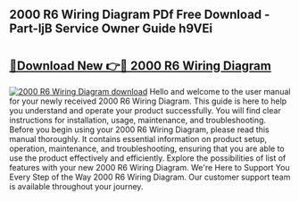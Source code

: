 ## 2000 R6 Wiring Diagram PDf Free Download - Part-ljB Service Owner Guide h9VEi

# <h2><a href="http://dftm7s.blite.top/?on=2000+R6+Wiring+Diagram">🔗Download New 👉🔴 2000 R6 Wiring Diagram</a></h2>

[![2000 R6 Wiring Diagram download](https://i.imgur.com/lujVjoI.png)](http://dftm7s.blite.top/?on=2000+R6+Wiring+Diagram)
Hello and welcome to the user manual for your newly received 2000 R6 Wiring Diagram. This guide is here to help you understand and operate your product successfully. You will find clear instructions for installation, usage, maintenance, and troubleshooting. Before you begin using your 2000 R6 Wiring Diagram, please read this manual thoroughly. It contains essential information on product setup, operation, maintenance, and troubleshooting, ensuring that you are able to use the product effectively and efficiently. Explore the possibilities of list of features with your new 2000 R6 Wiring Diagram. We're Here to Support You Every Step of the Way 2000 R6 Wiring Diagram. Our customer support team is available throughout your journey.
